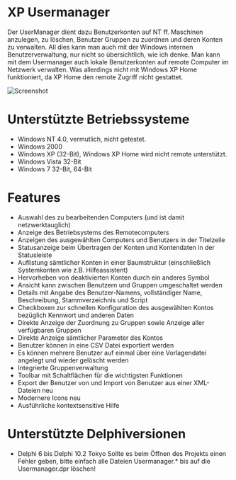 # XP Usermanager
Der UserManager dient dazu Benutzerkonten auf NT ff. Maschinen anzulegen, zu löschen, Benutzer Gruppen zu zuordnen und deren Konten zu verwalten. All dies kann man auch mit der Windows internen Benutzerverwaltung, nur nicht so übersichtlich, wie ich denke.
Man kann mit dem Usermanager auch lokale Benutzerkonten auf remote Computer im Netzwerk verwalten. Was allerdings nicht mit Windows XP Home funktioniert, da XP Home den remote Zugriff nicht gestattet.

![Screenshot](https://user-images.githubusercontent.com/8652602/28248141-bb7f84c6-6a3f-11e7-9546-de5839681536.jpg)

# Unterstützte Betriebssysteme
- Windows NT 4.0, vermutlich, nicht getestet.
- Windows 2000
- Windows XP (32-Bit), Windows XP Home wird nicht remote unterstützt.
- Windows Vista 32-Bit
- Windows 7 32-Bit, 64-Bit

# Features
- Auswahl des zu bearbeitenden Computers (und ist damit netzwerktauglich)
- Anzeige des Betriebsystems des Remotecomputers
- Anzeigen des ausgewählten Computers und Benutzers in der Titelzeile
- Statusanzeige beim Übertragen der Konten und Kontendaten in der Statusleiste
- Auflistung sämtlicher Konten in einer Baumstruktur (einschließlich Systemkonten wie z.B. Hilfeassistent)
- Hervorheben von deaktivierten Konten durch ein anderes Symbol
- Ansicht kann zwischen Benutzern und Gruppen umgeschaltet werden
- Details mit Angabe des Benutzer-Namens, vollständiger Name, Beschreibung, Stammverzeichnis und Script
- Checkboxen zur schnellen Konfiguration des ausgewählten Kontos bezüglich Kennwort und anderen Daten
- Direkte Anzeige der Zuordnung zu Gruppen sowie Anzeige aller verfügbaren Gruppen
- Direkte Anzeige sämtlicher Parameter des Kontos
- Benutzer können in eine CSV Datei exportiert werden
- Es können mehrere Benutzer auf einmal über eine Vorlagendatei angelegt und wieder gelöscht werden
- Integrierte Gruppenverwaltung
- Toolbar mit Schaltflächen für die wichtigsten Funktionen
- Export der Benutzer von und Import von Benutzer aus einer XML-Dateien neu
- Modernere Icons neu
- Ausführliche kontextsensitive Hilfe

# Unterstützte Delphiversionen
- Delphi 6 bis Delphi 10.2 Tokyo
  Sollte es beim Öffnen des Projekts einen Fehler geben, bitte einfach
  alle Dateien Usermanager.* bis auf die Usermanager.dpr löschen!
